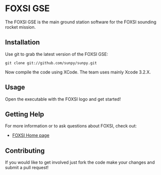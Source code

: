 FOXSI GSE
=========

The FOXSI GSE is the main ground station software for the FOXSI sounding rocket mission.

Installation
------------

Use git to grab the latest version of the FOXSI GSE:

    git clone git://github.com/sunpy/sunpy.git

Now compile the code using XCode. The team uses mainly Xcode 3.2.X.

Usage
-----

Open the executable with the FOXSI logo and get started!

Getting Help
------------

For more information or to ask questions about FOXSI, check out:

 * [FOXSI Home page](http://schriste.wordpress.com/foxsi/)

Contributing
------------

If you would like to get involved just fork the code make your changes
and submit a pull request!



